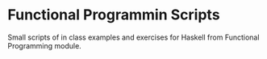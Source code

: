 # Functional Programmin Scripts

Small scripts of in class examples and exercises for Haskell from Functional Programming module.
